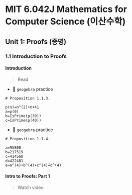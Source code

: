 # MIT 6.042J Mathematics for Computer Science (이산수학)

## Unit 1: Proofs (증명)

### 1.1 Introduction to Proofs

#### Introduction
> Read

- 🎯 `geogebra` practice

```
# Proposition 1.1.3.

p(n)=n^(2)+n+41
a=p(0)
b=IsPrime(p(39))
c=IsPrime(p(40))
```

- 🎯 `geogebra` practice

```
# Proposition 1.1.4.

a=95800
b=217519
c=414560
d=422481
e=a^(4)+b^(4)+c^(4)≟d^(4)
```


#### Intro to Proofs: Part 1
> Watch video

